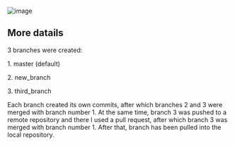 ![image](https://user-images.githubusercontent.com/85056996/161123879-ea6622dd-8328-4626-9b9a-dd04ed95ffaf.png)

<h2>More datails</h2>
3 branches were created:
<p>1. master (default)</p>
<p>2. new_branch</p>
<p>3. third_branch</p>

<p>Each branch created its own commits, after which branches 2 and 3 were merged with branch number 1. At the same time, branch 3 was pushed to a remote repository and there I used a pull request, after which branch 3 was merged with branch number 1. After that, branch has been pulled into the local repository.</p>
